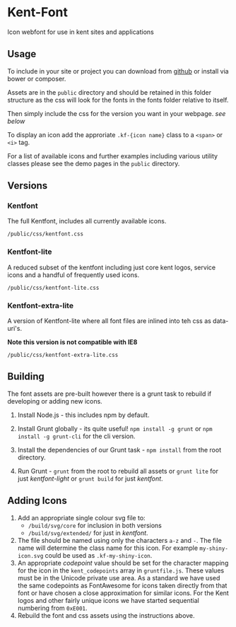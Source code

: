 # Kent-Font

Icon webfont for use in kent sites and applications


## Usage

To include in your site or project you can download from [github](https://github.com/unikent/kent-font/archive/master.zip) or install via bower or composer.

Assets are in the `public` directory and should be retained in this folder structure as the css will look for the fonts in the fonts folder relative to itself.

Then simply include the css for the version you want in your webpage. *see below*

To display an icon add the approriate `.kf-{icon name}` class to a `<span>` or `<i>` tag.
  
For a list of available icons and further examples including various utility classes please see the demo pages in the `public` directory.

## Versions

### Kentfont

The full Kentfont, includes all currently available icons.

`/public/css/kentfont.css`


### Kentfont-lite

A reduced subset of the kentfont including just core kent logos, service icons and a handful of frequently used icons.

`/public/css/kentfont-lite.css`


### Kentfont-extra-lite

A version of Kentfont-lite where all font files are inlined into teh css as data-uri's.

**Note this version is not compatible with IE8**
 
`/public/css/kentfont-extra-lite.css`


## Building

The font assets are pre-built however there is a grunt task to rebuild if developing or adding new icons.

1. Install Node.js - this includes npm by default.

2. Install Grunt globally - its quite useful! `npm install -g grunt` or `npm install -g grunt-cli` for the cli version. 

4. Install the dependencies of our Grunt task - `npm install` from the root directory.

3. Run Grunt - `grunt` from the root to rebuild all assets or `grunt lite` for just *kentfont-light* or `grunt build` for just *kentfont*.


## Adding Icons

1. Add an appropriate single colour svg file to:
    - `/build/svg/core` for inclusion in both versions
    - `/build/svg/extended/` for just in *kentfont*.
2. The file should be named using only the characters `a-z` and `-`. The file name will determine the class name for this icon. For example `my-shiny-icon.svg` could be used as `.kf-my-shiny-icon`.
3. An appropriate *codepoint* value should be set for the character mapping for the icon in the `kent_codepoints` array in `gruntfile.js`. These values must be in the Unicode private use area. As a standard we have used the same codepoints as FontAwesome for icons taken directly from that font or have chosen a close approximation for similar icons. For the Kent logos and other fairly unique icons we have started sequential numbering from `0xE001`.
4. Rebuild the font and css assets using the instructions above.






